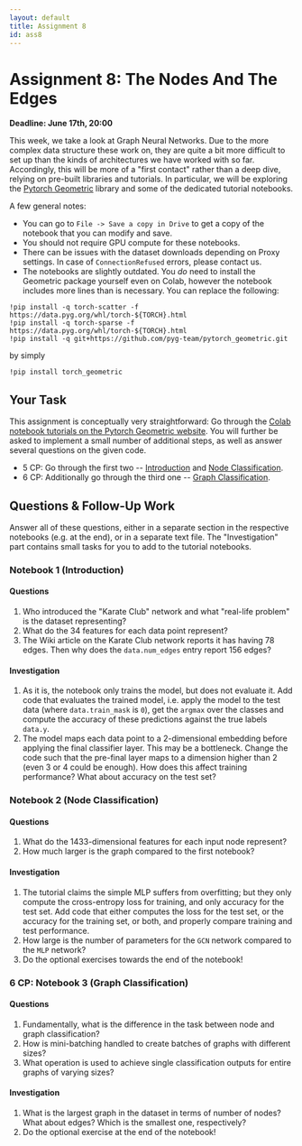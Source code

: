 ```yaml
---
layout: default
title: Assignment 8
id: ass8
---
```



# Assignment 8: The Nodes And The Edges
**Deadline: June 17th, 20:00**

This week, we take a look at Graph Neural Networks.
Due to the more complex data structure these work on, they are quite a bit more difficult to set up than the kinds of
architectures we have worked with so far.
Accordingly, this will be more of a "first contact" rather than a deep dive, relying on pre-built libraries and tutorials.
In particular, we will be exploring the [Pytorch Geometric](https://pytorch-geometric.readthedocs.io/en/latest/index.html)
library and some of the dedicated tutorial notebooks.

A few general notes:
- You can go to `File -> Save a copy in Drive` to get a copy of the notebook that you can modify and save.
- You should not require GPU compute for these notebooks.
- There can be issues with the dataset downloads depending on Proxy settings.
In case of `ConnectionRefused` errors, please contact us.
- The notebooks are slightly outdated. You _do_ need to install the Geometric package yourself even on Colab, however the notebook
includes more lines than is necessary. 
You can replace the following:

```
!pip install -q torch-scatter -f https://data.pyg.org/whl/torch-${TORCH}.html
!pip install -q torch-sparse -f https://data.pyg.org/whl/torch-${TORCH}.html
!pip install -q git+https://github.com/pyg-team/pytorch_geometric.git
```

by simply

`!pip install torch_geometric`


## Your Task

This assignment is conceptually very straightforward:
Go through the [Colab notebook tutorials on the Pytorch Geometric website](https://pytorch-geometric.readthedocs.io/en/latest/get_started/colabs.html).
You will further be asked to implement a small number of additional steps, as well as answer several questions on the
given code.

- 5 CP: Go through the first two -- [Introduction](https://colab.research.google.com/drive/1h3-vJGRVloF5zStxL5I0rSy4ZUPNsjy8?usp=sharing) 
and [Node Classification](https://colab.research.google.com/drive/14OvFnAXggxB8vM4e8vSURUp1TaKnovzX?usp=sharing).
- 6 CP: Additionally go through the third one -- [Graph Classification](https://colab.research.google.com/drive/1I8a0DfQ3fI7Njc62__mVXUlcAleUclnb?usp=sharing).


## Questions  & Follow-Up Work

Answer all of these questions, either in a separate section in the respective notebooks (e.g. at the end), or in a 
separate text file.
The "Investigation" part contains small tasks for you to add to the tutorial notebooks.

### Notebook 1 (Introduction)

#### Questions
1. Who introduced the "Karate Club" network and what "real-life problem" is the dataset representing?
2. What do the 34 features for each data point represent?
3. The Wiki article on the Karate Club network reports it has having 78 edges.
Then why does the `data.num_edges` entry report 156 edges?

#### Investigation
1. As it is, the notebook only trains the model, but does not evaluate it.
Add code that evaluates the trained model, i.e. apply the model to the test data (where `data.train_mask` is `0`),
get the `argmax` over the classes and compute the accuracy of these predictions against the true labels `data.y`.
2. The model maps each data point to a 2-dimensional embedding before applying the final classifier layer.
This may be a bottleneck.
Change the code such that the pre-final layer maps to a dimension higher than 2 (even 3 or 4 could be enough). How does
this affect training performance? What about accuracy on the test set?

### Notebook 2 (Node Classification)

#### Questions
1. What do the 1433-dimensional features for each input node represent?
2. How much larger is the graph compared to the first notebook?

#### Investigation
1. The tutorial claims the simple MLP suffers from overfitting; but they only compute the cross-entropy loss for training,
and only accuracy for the test set.
Add code that either computes the loss for the test set, or the accuracy for the training set, or both, and properly compare
training and test performance.
3. How large is the number of parameters for the `GCN` network compared to the `MLP` network?
2. Do the optional exercises towards the end of the notebook!

### 6 CP: Notebook 3 (Graph Classification)

#### Questions
1. Fundamentally, what is the difference in the task between node and graph classification?
2. How is mini-batching handled to create batches of graphs with different sizes?
3. What operation is used to achieve single classification outputs for entire graphs of varying sizes?

#### Investigation
1. What is the largest graph in the dataset in terms of number of nodes? What about edges? Which is the smallest one,
respectively?
2. Do the optional exercise at the end of the notebook!

